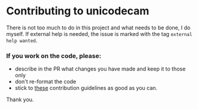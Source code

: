 # Contributing to unicodecam

There is not too much to do in this project and what needs to be done, I do myself. If external help is needed, the issue is marked with the tag `external help wanted`.

### If you work on the code, please:
- describe in the PR what changes you have made and keep it to those only
- don't re-format the code
- stick to [these](https://gist.github.com/MarcDiethelm/7303312) contribution guidelines as good as you can.

Thank you.